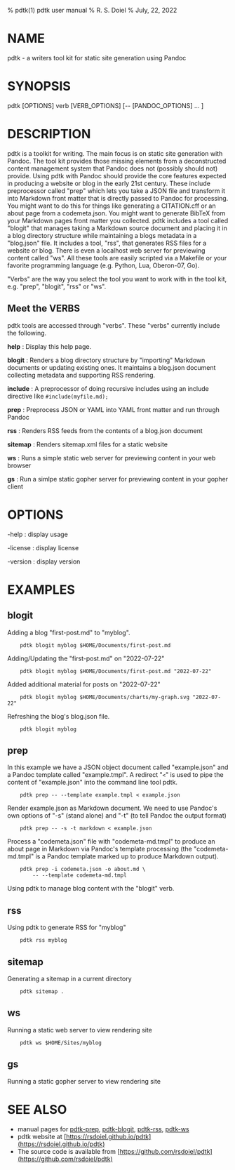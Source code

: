 % pdtk(1) pdtk user manual
% R. S. Doiel
% July, 22, 2022

# NAME

pdtk - a writers tool kit for static site generation using Pandoc

# SYNOPSIS

pdtk [OPTIONS] verb [VERB_OPTIONS] [-- [PANDOC_OPTIONS] ... ]

# DESCRIPTION

pdtk is a toolkit for writing.  The main focus is on static
site generation with Pandoc. The tool kit provides those missing
elements from a deconstructed content management system that
Pandoc does not (possibly should not) provide. Using pdtk with
Pandoc should provide the core features expected in producing
a website or blog in the early 21st century. These include
preprocessor called "prep" which lets you take a JSON file
and transform it into Markdown front matter that is
directly passed to Pandoc for processing. You might want to
do this for things like generating a CITATION.cff or an
about page from a codemeta.json. You might want to generate
BibTeX from your Markdown pages front matter you collected.
pdtk includes a tool called "blogit" that manages taking a
Markdown source document and placing it in a blog directory
structure while maintaining a blogs metadata in a "blog.json"
file. It includes a tool, "rss", that generates RSS files for a
website or blog.  There is even a localhost web server
for previewing content called "ws".  All these tools are easily
scripted via a Makefile or your favorite programming language
(e.g. Python, Lua, Oberon-07, Go).

"Verbs" are the way you select the tool you want to work
with in the tool kit, e.g. "prep", "blogit", "rss" or "ws".

## Meet the VERBS

pdtk tools are accessed through "verbs". These
"verbs" currently include the following.

**help**
: Display this help page.

**blogit**
: Renders a blog directory structure by "importing" Markdown documents
or updating existing ones. It maintains a blog.json document collecting
metadata and supporting RSS rendering.

**include**
: A preprocessor of doing recursive includes using an include directive like `#include(myfile.md);`

**prep**
: Preprocess JSON or YAML into YAML front matter and run through Pandoc

**rss**
: Renders RSS feeds from the contents of a blog.json document

**sitemap**
: Renders sitemap.xml files for a static website

**ws**
: Runs a simple static web server for previewing content in your web browser


**gs**
: Run a simlpe static gopher server for previewing content in your gopher client

# OPTIONS

-help
: display usage

-license
: display license

-version
: display version

# EXAMPLES


## blogit

Adding a blog "first-post.md" to "myblog".

```shell
    pdtk blogit myblog $HOME/Documents/first-post.md
```

Adding/Updating the "first-post.md" on "2022-07-22"

```shell
    pdtk blogit myblog $HOME/Documents/first-post.md "2022-07-22"
```

Added additional material for posts on "2022-07-22"

```shell
    pdtk blogit myblog $HOME/Documents/charts/my-graph.svg "2022-07-22"
```

Refreshing the blog's blog.json file.

```shell
    pdtk blogit myblog
```


## prep

In this example we have a JSON object document called
"example.json" and a Pandoc template called "example.tmpl".
A redirect "`<`" is used to pipe the content of "example.json"
into the command line tool pdtk.

```shell
    pdtk prep -- --template example.tmpl < example.json
```

Render example.json as Markdown document. We need to use
Pandoc's own options of "-s" (stand alone) and "-t" (to
tell Pandoc the output format)

```shell
    pdtk prep -- -s -t markdown < example.json
```

Process a "codemeta.json" file with "codemeta-md.tmpl" to
produce an about page in Markdown via Pandoc's template
processing (the "codemeta-md.tmpl" is a Pandoc template
marked up to produce Markdown output).

```shell
    pdtk prep -i codemeta.json -o about.md \
        -- --template codemeta-md.tmpl
```

Using pdtk to manage blog content with the "blogit"
verb.


## rss

Using pdtk to generate RSS for "myblog"

```shell
    pdtk rss myblog
```

## sitemap

Generating a sitemap in a current directory

```shell
    pdtk sitemap .
```


## ws

Running a static web server to view rendering site

```shell
    pdtk ws $HOME/Sites/myblog
```

## gs

Running a static gopher server to view rendering site


# SEE ALSO

- manual pages for [pdtk-prep](pdtk-prep.1.html), [pdtk-blogit](pdtk-blogit.1.html), [pdtk-rss](pdtk-rss.1.html), [pdtk-ws](pdtk-ws.1.html)
- pdtk website at [https://rsdoiel.github.io/pdtk](https://rsdoiel.github.io/pdtk)
- The source code is available from [https://github.com/rsdoiel/pdtk](https://github.com/rsdoiel/pdtk)


